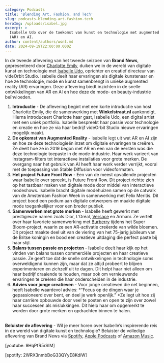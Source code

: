 ```yaml
---
category: Podcasts
title: 'Blending Art, Fashion, and Tech'
slug: podcasts-blending-art-fashion-tech
heroImg: /uploads/isabel.jpg
excerpt: >
  Isabelle Udo over de toekomst van kunst en technologie met augmented reality
  (AR) en AI.
author: content/authors/wsnl.md
date: 2024-09-19T22:00:00.000Z
---
```


In de tweede aflevering van het tweede seizoen van **Brand News**, gepresenteerd door [Charlotte Emily](https://www.instagram.com/charlotteemilyb/), duiken we in de wereld van digitale kunst en technologie met [Isabelle Udo](https://www.instagram.com/isabelle.udo/), oprichter en creatief directeur van videOrbit Studio. Isabelle deelt haar ervaringen als digitale kunstenaar en hoe ze technologie, mode en kunst samenbrengt in unieke augmented reality (AR) ervaringen. Deze aflevering biedt inzichten in de snelle ontwikkelingen van AR en AI en hoe deze de mode- en beauty-industrie beïnvloeden.

1. **Introductie** - De aflevering begint met een korte introductie van host Charlotte Emily, die de samenwerking met **Winkelstraat.nl** aankondigt. Hierna introduceert Charlotte haar gast, Isabelle Udo, een digital artist met een uniek portfolio. Isabelle bespreekt haar passie voor technologie en creatie en hoe ze via haar bedrijf videOrbit Studio nieuwe ervaringen mogelijk maakt.
2. **De opkomst van Augmented Reality** - Isabelle legt uit wat AR en AI zijn en hoe ze deze technologieën inzet om digitale ervaringen te creëren. Ze deelt hoe ze in 2019 begon met AR en een van de eersten was die deze technologie toepaste in de mode-industrie. Haar werk varieert van Instagram-filters tot interactieve installaties voor grote merken. De overgang naar het gebruik van AI heeft haar werk verder verrijkt, vooral met de toepassing van Stable Diffusion voor videoformaten.
3. **Het project Future Front Row** - Een van de meest opvallende projecten waar Isabelle over spreekt, is Future Front Row. Dit project richtte zich op het tastbaar maken van digitale mode door middel van interactieve modeshows. Isabelle bracht digitale modehuizen samen op de catwalk van de Amsterdam Fashion Week in samenwerking met Felix Meritis. Dit project bood een podium aan digitale ontwerpers en maakte digitale mode toegankelijker voor een breder publiek.
4. **Samenwerken met grote merken** - Isabelle heeft gewerkt met prestigieuze namen zoals Dior, L’Oréal, [Versace](https://www.winkelstraat.nl/designers/versace) en Armani. Ze vertelt over haar favoriete samenwerking met [Burberry](https://www.winkelstraat.nl/designers/burberry) tijdens het Super Bloom-project, waarin ze een AR-activatie creëerde van wilde bloemen. Dit project maakte deel uit van de viering van het 75-jarig jubileum van de Britse koningin en bood een creatieve uitdaging die perfect paste bij haar stijl.
5. **Balans tussen passie en projecten** - Isabelle deelt haar kijk op het vinden van balans tussen commerciële projecten en haar creatieve passie. Ze geeft toe dat de snelle ontwikkelingen in technologie soms overweldigend kunnen zijn, maar dat ze altijd probeert te blijven experimenteren en zichzelf uit te dagen. Dit helpt haar niet alleen om haar bedrijf draaiende te houden, maar ook om vernieuwende ervaringen te creëren die haar onderscheiden in de industrie.
6. **Advies voor jonge creatieven** - Voor jonge creatieven die net beginnen, heeft Isabelle waardevol advies: \*“Focus op de dingen waar je gepassioneerd over bent, en deel je werk openlijk.” \*Ze legt uit hoe zij haar carrière opbouwde door veel te posten en open te zijn over zowel haar successen als mislukkingen. Dit hielp haar om opgemerkt te worden door grote merken en opdrachten binnen te halen.

\
**Beluister de aflevering** - Wil je meer horen over Isabelle’s inspirerende reis in de wereld van digitale kunst en technologie? Beluister de volledige aflevering van Brand News via [Spotify](https://open.spotify.com/episode/2WRX3nmbBoG33QYyE8KdiW?go=1\&sp_cid=f674ca05-d63c-4d32-ac28-f6633b3d1feb), [Apple Podcasts](https://podcastsconnect.apple.com/login?targetUrl=%2Fmy-podcasts%2Fshow%2Fbrand-news%2Fa3887123-a575-48a0-adad-78c5f1901f00%2Fepisode%2Fnavigating-industries-from-daily-paper-sales-to-complex-creative%2F042c8cc2-e2fe-4e0f-9900-70e79e44c4f5\&authResult=FAILED) of [Amazon Music](https://podcasters.amazon.com/podcasts/41e8acae-a62a-4f3b-ad9b-c3a3f8b95e19/episodes/17a094a3-f25f-4516-916c-74f1daaee225).

\[youtube: 9HqPfR5rSIM]

\[spotify: 2WRX3nmbBoG33QYyE8KdiW]
